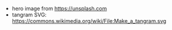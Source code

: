 * hero image from https://unsplash.com
* tangram SVG: https://commons.wikimedia.org/wiki/File:Make_a_tangram.svg
